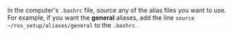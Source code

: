 In the computer's `.bashrc` file, source any of the alias files you want to use. For example, if you want the **general** aliases, add the line `source ~/ros_setup/aliases/general` to the `.bashrc`.
